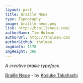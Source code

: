 ```yaml
---
layout: post
title: Braille Neue
type: Typography
image: braille-neue.png
link: http://brailleneue.com/
authorName: Tim Holman
authorUrl: http://tholman.com
authorGithub: tholman
imgWidth: 1170
imgHeight: 366
---
```


_A creative braille typeface._

[Braille Neue](http://brailleneue.com/) - by [Kosuke Takahashi](http://kosuke.tk/)
